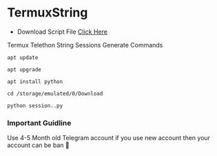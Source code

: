 # TermuxString

- Download Script File [Click Here]()

Termux Telethon String Sessions Generate Commands

```
apt update
```

```
apt upgrade
```

```
apt install python
```

```
cd /storage/emulated/0/Download
```

```
python session..py
```


### Important Guidline

Use 4-5 Month old Telegram account if you use new account then your account can be ban 🚫

